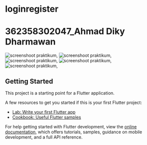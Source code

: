 # loginregister

# 362358302047_Ahmad Diky Dharmawan
![screenshoot praktikum](assets/images/01.png),
![screenshoot praktikum](assets/images/02.png),
![screenshoot praktikum](assets/images/03.png),
![screenshoot praktikum](assets/images/04.png),
![screenshoot praktikum](assets/images/05.png),


## Getting Started

This project is a starting point for a Flutter application.

A few resources to get you started if this is your first Flutter project:

- [Lab: Write your first Flutter app](https://docs.flutter.dev/get-started/codelab)
- [Cookbook: Useful Flutter samples](https://docs.flutter.dev/cookbook)

For help getting started with Flutter development, view the
[online documentation](https://docs.flutter.dev/), which offers tutorials,
samples, guidance on mobile development, and a full API reference.
